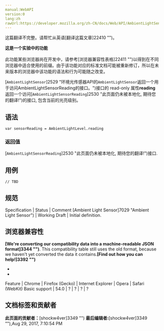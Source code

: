 ```yaml
---
manual:WebAPI
version:0
lang:zh
rawUrl:https://developer.mozilla.org/zh-CN/docs/Web/API/AmbientLightSensor/reading
---
```




这篇翻译不完整。请帮忙从英语[翻译这篇文章]22410 "")。






**这是一个实验中的功能**<br></br>此功能某些浏览器尚在开发中，请参考[浏览器兼容性表格]22411 "")以得到在不同浏览器中适合使用的前缀。由于该功能对应的标准文档可能被重新修订，所以在未来版本的浏览器中该功能的语法和行为可能随之改变。




[`AmbientLightSensor`]2529 "环境光传感器API的``AmbientLightSensor``返回一个用于访问AmbientLightSensorReading的接口。")接口的 read-only 属性**reading**返回一个访问[`AmbientLightSensorReading`]2530 "此页面仍未被本地化, 期待您的翻译!")的接口, 包含当前的光亮级别。


## 语法<a name="语法"></a>

```
var sensorReading = AmbientLightLevel.reading
```

### 返回值<a name="返回值"></a>


[`AmbientLightSensorReading`]2530 "此页面仍未被本地化, 期待您的翻译!")接口.


## 用例<a name="用例"></a>

```
// TBD
```

## 规范<a name="规范"></a>
Specification | Status | Comment 
[Ambient Light Sensor]7029 "Ambient Light Sensor") | Working Draft | Initial definition. 


## 浏览器兼容性<a name="浏览器兼容性"></a>


**[We&#39;re converting our compatibility data into a machine-readable JSON format]3344 "")**. This compatibility table still uses the old format, because we haven&#39;t yet converted the data it contains.**[Find out how you can help!]3392 "")**


* 
* 
Feature | Chrome | Firefox (Gecko) | Internet Explorer | Opera | Safari (WebKit) 
Basic support | 54.0 | ? | ? | ? | ? 







## 文档标签和贡献者
**此页面的贡献者：**[shockw4ver]3349 "")
**最后编辑者:**[shockw4ver]3349 ""),<time>Aug 29, 2017, 7:10:54 PM</time>


